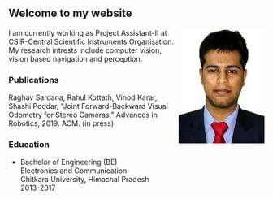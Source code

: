 ## Welcome to my website
<img align="right" src="imgs/raghav.jpeg">

I am currently working as Project Assistant-II at CSIR-Central Scientific Instruments Organisation. My research intrests include computer vision, vision based navigation and perception.

### Publications

Raghav Sardana, Rahul Kottath, Vinod Karar, Shashi Poddar, "Joint Forward-Backward Visual Odometry for Stereo Cameras," Advances in Robotics, 2019. ACM. (in press)

### Education

* Bachelor of Engineering (BE)<br/>
Electronics and Communication<br/>
Chitkara University, Himachal Pradesh<br/>
2013-2017
